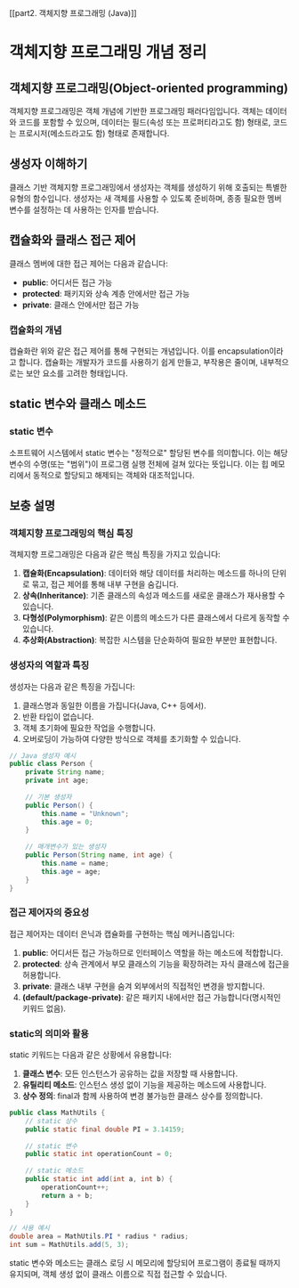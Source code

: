 
[[part2. 객체지향 프로그래밍 (Java)]]

# 객체지향 프로그래밍 개념 정리

## 객체지향 프로그래밍(Object-oriented programming)

객체지향 프로그래밍은 객체 개념에 기반한 프로그래밍 패러다임입니다. 객체는 데이터와 코드를 포함할 수 있으며, 데이터는 필드(속성 또는 프로퍼티라고도 함) 형태로, 코드는 프로시저(메소드라고도 함) 형태로 존재합니다.

## 생성자 이해하기

클래스 기반 객체지향 프로그래밍에서 생성자는 객체를 생성하기 위해 호출되는 특별한 유형의 함수입니다. 생성자는 새 객체를 사용할 수 있도록 준비하며, 종종 필요한 멤버 변수를 설정하는 데 사용하는 인자를 받습니다.

## 캡슐화와 클래스 접근 제어

클래스 멤버에 대한 접근 제어는 다음과 같습니다:

- **public**: 어디서든 접근 가능
- **protected**: 패키지와 상속 계층 안에서만 접근 가능
- **private**: 클래스 안에서만 접근 가능

### 캡슐화의 개념

캡슐화란 위와 같은 접근 제어를 통해 구현되는 개념입니다. 이를 encapsulation이라고 합니다. 캡슐화는 개발자가 코드를 사용하기 쉽게 만들고, 부작용은 줄이며, 내부적으로는 보안 요소를 고려한 형태입니다.

## static 변수와 클래스 메소드

### static 변수

소프트웨어 시스템에서 static 변수는 "정적으로" 할당된 변수를 의미합니다. 이는 해당 변수의 수명(또는 "범위")이 프로그램 실행 전체에 걸쳐 있다는 뜻입니다. 이는 힙 메모리에서 동적으로 할당되고 해제되는 객체와 대조적입니다.

## 보충 설명

### 객체지향 프로그래밍의 핵심 특징

객체지향 프로그래밍은 다음과 같은 핵심 특징을 가지고 있습니다:

1. **캡슐화(Encapsulation)**: 데이터와 해당 데이터를 처리하는 메소드를 하나의 단위로 묶고, 접근 제어를 통해 내부 구현을 숨깁니다.
2. **상속(Inheritance)**: 기존 클래스의 속성과 메소드를 새로운 클래스가 재사용할 수 있습니다.
3. **다형성(Polymorphism)**: 같은 이름의 메소드가 다른 클래스에서 다르게 동작할 수 있습니다.
4. **추상화(Abstraction)**: 복잡한 시스템을 단순화하여 필요한 부분만 표현합니다.

### 생성자의 역할과 특징

생성자는 다음과 같은 특징을 가집니다:

1. 클래스명과 동일한 이름을 가집니다(Java, C++ 등에서).
2. 반환 타입이 없습니다.
3. 객체 초기화에 필요한 작업을 수행합니다.
4. 오버로딩이 가능하여 다양한 방식으로 객체를 초기화할 수 있습니다.

```java
// Java 생성자 예시
public class Person {
    private String name;
    private int age;
    
    // 기본 생성자
    public Person() {
        this.name = "Unknown";
        this.age = 0;
    }
    
    // 매개변수가 있는 생성자
    public Person(String name, int age) {
        this.name = name;
        this.age = age;
    }
}
```

### 접근 제어자의 중요성

접근 제어자는 데이터 은닉과 캡슐화를 구현하는 핵심 메커니즘입니다:

1. **public**: 어디서든 접근 가능하므로 인터페이스 역할을 하는 메소드에 적합합니다.
2. **protected**: 상속 관계에서 부모 클래스의 기능을 확장하려는 자식 클래스에 접근을 허용합니다.
3. **private**: 클래스 내부 구현을 숨겨 외부에서의 직접적인 변경을 방지합니다.
4. **(default/package-private)**: 같은 패키지 내에서만 접근 가능합니다(명시적인 키워드 없음).

### static의 의미와 활용

static 키워드는 다음과 같은 상황에서 유용합니다:

1. **클래스 변수**: 모든 인스턴스가 공유하는 값을 저장할 때 사용합니다.
2. **유틸리티 메소드**: 인스턴스 생성 없이 기능을 제공하는 메소드에 사용합니다.
3. **상수 정의**: final과 함께 사용하여 변경 불가능한 클래스 상수를 정의합니다.

```java
public class MathUtils {
    // static 상수
    public static final double PI = 3.14159;
    
    // static 변수
    public static int operationCount = 0;
    
    // static 메소드
    public static int add(int a, int b) {
        operationCount++;
        return a + b;
    }
}

// 사용 예시
double area = MathUtils.PI * radius * radius;
int sum = MathUtils.add(5, 3);
```

static 변수와 메소드는 클래스 로딩 시 메모리에 할당되어 프로그램이 종료될 때까지 유지되며, 객체 생성 없이 클래스 이름으로 직접 접근할 수 있습니다.
